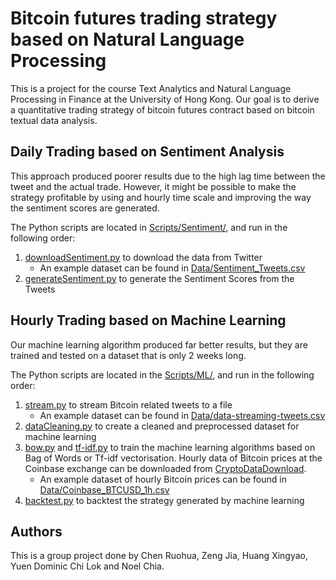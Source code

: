 # Bitcoin futures trading strategy based on Natural Language Processing
This is a project for the course Text Analytics and Natural Language Processing in Finance at the University of Hong Kong. Our goal is to derive a quantitative trading strategy of bitcoin futures contract based on bitcoin textual data analysis.

## Daily Trading based on Sentiment Analysis
This approach produced poorer results due to the high lag time between the tweet and the actual trade. However, it might be possible to make the strategy profitable by using and hourly time scale and improving the way the sentiment scores are generated.

The Python scripts are located in [Scripts/Sentiment/](https://github.com/noelchia/Bitcoin-NLP/tree/master/Scripts/Sentiment), and run in the following order:
1. [downloadSentiment.py](https://github.com/noelchia/Bitcoin-NLP/blob/master/Scripts/Sentiment/downloadSentiment.py) to download the data from Twitter
    * An example dataset can be found in [Data/Sentiment_Tweets.csv](https://github.com/noelchia/Bitcoin-NLP/blob/master/Data/Sentiment_Tweets.csv)
2. [generateSentiment.py](https://github.com/noelchia/Bitcoin-NLP/blob/master/Scripts/Sentiment/generateSentiment.py) to generate the Sentiment Scores from the Tweets

## Hourly Trading based on Machine Learning
Our machine learning algorithm produced far better results, but they are trained and tested on a dataset that is only 2 weeks long.

The Python scripts are located in the [Scripts/ML/](https://github.com/noelchia/Bitcoin-NLP/tree/master/Scripts/ML), and run in the following order:
1. [stream.py](https://github.com/noelchia/Bitcoin-NLP/blob/master/Scripts/ML/stream.py) to stream Bitcoin related tweets to a file
    * An example dataset can be found in [Data/data-streaming-tweets.csv](https://github.com/noelchia/Bitcoin-NLP/blob/master/Data/data-streaming-tweets.csv)
2. [dataCleaning.py](https://github.com/noelchia/Bitcoin-NLP/blob/master/Scripts/ML/dataCleaning.py) to create a cleaned and preprocessed dataset for machine learning
3. [bow.py](https://github.com/noelchia/Bitcoin-NLP/blob/master/Scripts/ML/bow.py) and [tf-idf.py](https://github.com/noelchia/Bitcoin-NLP/blob/master/Scripts/ML/tf-idf.py) to train the machine learning algorithms based on Bag of Words or Tf-idf vectorisation. Hourly data of Bitcoin prices at the Coinbase exchange can be downloaded from [CryptoDataDownload](https://www.cryptodatadownload.com/).
    * An example dataset of hourly Bitcoin prices can be found in [Data/Coinbase_BTCUSD_1h.csv](https://github.com/noelchia/Bitcoin-NLP/blob/master/Data/Coinbase_BTCUSD_1h.csv)
4. [backtest.py](https://github.com/noelchia/Bitcoin-NLP/blob/master/Scripts/ML/backtest.py) to backtest the strategy generated by machine learning

## Authors
This is a group project done by Chen Ruohua, Zeng Jia, Huang Xingyao, Yuen Dominic Chi Lok and Noel Chia.

